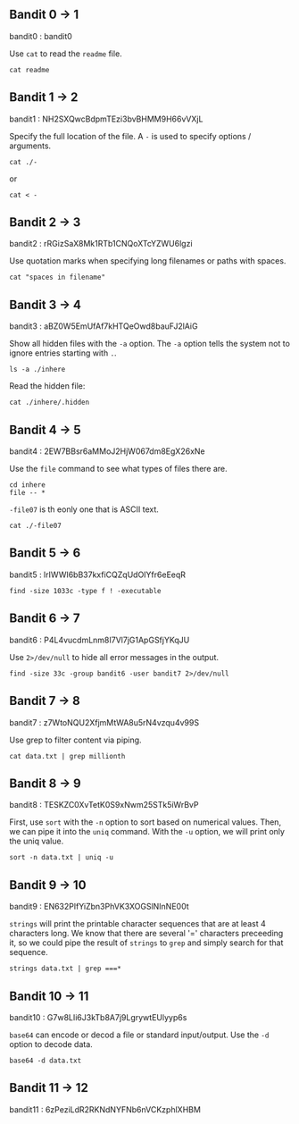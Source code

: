 
## Bandit 0 -> 1

bandit0 : bandit0

Use ```cat``` to read the ```readme``` file.

    cat readme

## Bandit 1 -> 2

bandit1 : NH2SXQwcBdpmTEzi3bvBHMM9H66vVXjL

Specify the full location of the file. A ```-``` is used to specify options / arguments.

    cat ./-
or

    cat < -

## Bandit 2 -> 3

bandit2 : rRGizSaX8Mk1RTb1CNQoXTcYZWU6lgzi

Use quotation marks when specifying long filenames or paths with spaces. 

    cat "spaces in filename"

## Bandit 3 -> 4

bandit3 : aBZ0W5EmUfAf7kHTQeOwd8bauFJ2lAiG

Show all hidden files with the ```-a``` option. The ```-a``` option tells the system not to ignore entries starting with ```.```.

    ls -a ./inhere

Read the hidden file:

    cat ./inhere/.hidden

## Bandit 4 -> 5

bandit4 : 2EW7BBsr6aMMoJ2HjW067dm8EgX26xNe

Use the ```file``` command to see what types of files there are. 

    cd inhere
    file -- *

```-file07``` is th eonly one that is ASCII text. 

    cat ./-file07

## Bandit 5 -> 6

bandit5 : lrIWWI6bB37kxfiCQZqUdOIYfr6eEeqR

    find -size 1033c -type f ! -executable

## Bandit 6 -> 7

bandit6 : P4L4vucdmLnm8I7Vl7jG1ApGSfjYKqJU

Use ```2>/dev/null``` to hide all error messages in the output. 

    find -size 33c -group bandit6 -user bandit7 2>/dev/null

## Bandit 7 -> 8

bandit7 : z7WtoNQU2XfjmMtWA8u5rN4vzqu4v99S

Use grep to filter content via piping.

    cat data.txt | grep millionth

## Bandit 8 -> 9

bandit8 : TESKZC0XvTetK0S9xNwm25STk5iWrBvP

First, use ```sort``` with the ```-n``` option to sort based on numerical values. Then, we can pipe it into the ```uniq``` command. With the ```-u``` option, we will print only the uniq value.

    sort -n data.txt | uniq -u

## Bandit 9 -> 10

bandit9 : EN632PlfYiZbn3PhVK3XOGSlNInNE00t

```strings``` will print the printable character sequences that are at least 4 characters long. We know that there are several '=' characters preceeding it, so we could pipe the result of ```strings``` to ```grep``` and simply search for that sequence. 

    strings data.txt | grep ===*

## Bandit 10 -> 11

bandit10 : G7w8LIi6J3kTb8A7j9LgrywtEUlyyp6s

```base64``` can encode or decod a file or standard input/output. Use the ```-d``` option to decode data. 

    base64 -d data.txt

## Bandit 11 -> 12

bandit11 : 6zPeziLdR2RKNdNYFNb6nVCKzphlXHBM